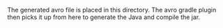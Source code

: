 The generated avro file is placed in this directory.
The avro gradle plugin then picks it up from here to generate the Java and compile the jar.